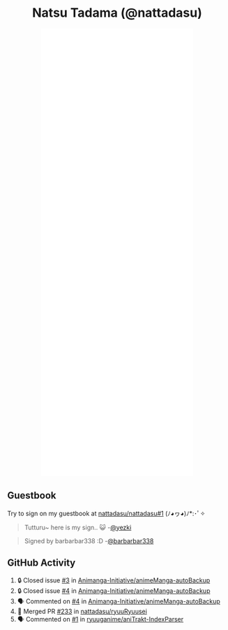 <div align="center">

# Natsu Tadama (@nattadasu)

![Github Metrics](github-metrics.svg)
</div>

## Guestbook

Try to sign on my guestbook at [nattadasu/nattadasu#1](https://github.com/nattadasu/nattadasu/issues/1) (ﾉ◕ヮ◕)ﾉ\*:･ﾟ✧

<!--START:guestbook-->
> Tutturu~  here is my sign.. :smiley_cat: 
> -[@yezki](https://github.com/yezki)

> Signed by barbarbar338 :D
> -[@barbarbar338](https://github.com/barbarbar338)
<!--END:guestbook-->

## GitHub Activity
<!--START_SECTION:activity-->
1. 🔒 Closed issue [#3](https://github.com/Animanga-Initiative/animeManga-autoBackup/issues/3) in [Animanga-Initiative/animeManga-autoBackup](https://github.com/Animanga-Initiative/animeManga-autoBackup)
2. 🔒 Closed issue [#4](https://github.com/Animanga-Initiative/animeManga-autoBackup/issues/4) in [Animanga-Initiative/animeManga-autoBackup](https://github.com/Animanga-Initiative/animeManga-autoBackup)
3. 🗣 Commented on [#4](https://github.com/Animanga-Initiative/animeManga-autoBackup/issues/4#issuecomment-1855975013) in [Animanga-Initiative/animeManga-autoBackup](https://github.com/Animanga-Initiative/animeManga-autoBackup)
4. 🎉 Merged PR [#233](https://github.com/nattadasu/ryuuRyuusei/pull/233) in [nattadasu/ryuuRyuusei](https://github.com/nattadasu/ryuuRyuusei)
5. 🗣 Commented on [#1](https://github.com/ryuuganime/aniTrakt-IndexParser/issues/1#issuecomment-1848304920) in [ryuuganime/aniTrakt-IndexParser](https://github.com/ryuuganime/aniTrakt-IndexParser)
<!--END_SECTION:activity-->
